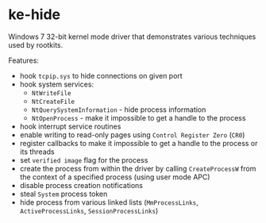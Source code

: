 # ke-hide
Windows 7 32-bit kernel mode driver that demonstrates various techniques used by rootkits.

Features:
- hook `tcpip.sys` to hide connections on given port
- hook system services:
  - `NtWriteFile`
  - `NtCreateFile`
  - `NtQuerySystemInformation` - hide process information
  - `NtOpenProcess` - make it impossible to get a handle to the process
- hook interrupt service routines
- enable writing to read-only pages using `Control Register Zero` (`CR0`)
- register callbacks to make it impossible to get a handle to the process or its threads
- set `verified image` flag for the process
- create the process from within the driver by calling `CreateProcessW` from the context of a specified process (using user mode APC)
- disable process creation notifications
- steal `System` process token
- hide process from various linked lists (`MmProcessLinks`, `ActiveProcessLinks`, `SessionProcessLinks`)

